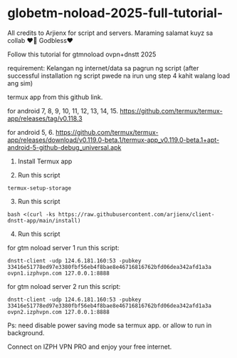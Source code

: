 # globetm-noload-2025-full-tutorial-
All credits to Arjienx for script and servers. Maraming salamat kuyz sa collab ❤️🙏 Godbless❤️

Follow this tutorial for gtmnoload ovpn+dnstt 2025

requirement: 
Kelangan ng internet/data sa pagrun ng script (after successful installation ng script pwede na irun ung   step 4 kahit walang load ang sim)

termux app from this github link.

for android 7, 8, 9, 10, 11, 12, 13, 14, 15.
https://github.com/termux/termux-app/releases/tag/v0.118.3

for android 5, 6.
https://github.com/termux/termux-app/releases/download/v0.119.0-beta.1/termux-app_v0.119.0-beta.1+apt-android-5-github-debug_universal.apk

1. Install Termux app

2. Run this script
```
termux-setup-storage
```

3. Run this script
```
bash <(curl -ks https://raw.githubusercontent.com/arjienx/client-dnstt-app/main/install)
```
4. Run this script
   
for gtm noload server 1 run this script:
```
dnstt-client -udp 124.6.181.160:53 -pubkey 33416e51778ed97e3380fbf56eb4f8bae8e46716816762bfd06dea342afd1a3a ovpn1.izphvpn.com 127.0.0.1:8888
```
for gtm noload server 2 run this script:
```
dnstt-client -udp 124.6.181.160:53 -pubkey 33416e51778ed97e3380fbf56eb4f8bae8e46716816762bfd06dea342afd1a3a ovpn2.izphvpn.com 127.0.0.1:8888
```
Ps: need disable power saving mode sa termux app. 
or allow to run in background.

Connect on IZPH VPN PRO and enjoy your free internet.
